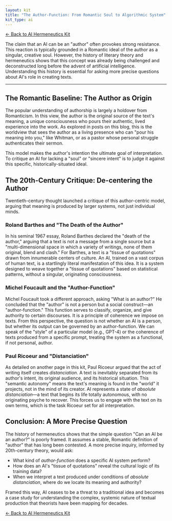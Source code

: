 ```yaml
---
layout: kit
title: "The Author-Function: From Romantic Soul to Algorithmic System"
kit_type: ai
---
```

<div class="top-links">

<a href="{{ '/kits/ai-hermeneutics-kit/' | relative_url }}" class="quickkit-pill">← Back to AI
Hermeneutics Kit</a>

</div>


The claim that an AI can be an "author" often provokes strong
resistance. This reaction is typically grounded in a Romantic ideal of
the author as a singular, creative soul. However, the history of
literary theory and hermeneutics shows that this concept was already
being challenged and deconstructed long before the advent of artificial
intelligence. Understanding this history is essential for asking more
precise questions about AI's role in creating texts.

------------------------------------------------------------------------

<div class="section" markdown="1">

## The Romantic Baseline: The Author as Origin

The popular understanding of authorship is largely a holdover from
Romanticism. In this view, the author is the original source of the
text's meaning, a unique consciousness who pours their authentic, lived
experience into the work. As explored in posts on this blog, this is the
worldview that sees the author as a living presence who can "pour his
meaning into you," like Whitman, or as a pastor whose personal struggle
authenticates their sermon.

This model makes the author's intention the ultimate goal of
interpretation. To critique an AI for lacking a "soul" or "sincere
intent" is to judge it against this specific, historically-situated
ideal.

</div>

<div class="section" markdown="1">

## The 20th-Century Critique: De-centering the Author

Twentieth-century thought launched a critique of this author-centric
model, arguing that meaning is produced by larger systems, not just
individual minds.

### Roland Barthes and "The Death of the Author"

In his seminal 1967 essay, Roland Barthes declared the "death of the
author," arguing that a text is not a message from a single source but a
"multi-dimensional space in which a variety of writings, none of them
original, blend and clash." For Barthes, a text is a "tissue of
quotations" drawn from innumerable centers of culture. An AI, trained on
a vast corpus of human text, is a startlingly literal manifestation of
this idea. It is a system designed to weave together a "tissue of
quotations" based on statistical patterns, without a singular,
originating consciousness.

### Michel Foucault and the "Author-Function"

Michel Foucault took a different approach, asking "What is an author?"
He concluded that the "author" is not a person but a social construct—an
"author-function." This function serves to classify, organize, and give
authority to certain discourses. It is a principle of coherence we
impose on texts. From this perspective, the question is not whether an
AI is a person, but whether its output can be governed by an
author-function. We can speak of the "style" of a particular model
(e.g., GPT-4) or the coherence of texts produced from a specific prompt,
treating the system as a functional, if not personal, author.

### Paul Ricoeur and "Distanciation"

As detailed on another page in this kit, Paul Ricoeur argued that the
act of writing itself creates *distanciation*. A text is inevitably
separated from its author's intent, its original audience, and its
historical situation. This "semantic autonomy" means the text's meaning
is found in the "world" it projects, not in the mind of its creator. AI
represents a state of *absolute distanciation*—a text that begins its
life totally autonomous, with no originating psyche to recover. This
forces us to engage with the text on its own terms, which is the task
Ricoeur set for all interpretation.

</div>

<div class="section" markdown="1">

## Conclusion: A More Precise Question

The history of hermeneutics shows that the simple question "Can an AI be
an author?" is poorly framed. It assumes a stable, Romantic definition
of "author" that has long been contested. A more precise inquiry,
informed by 20th-century theory, would ask:

- What kind of *author-function* does a specific AI system perform?
- How does an AI's "tissue of quotations" reveal the cultural logic of
  its training data?
- When we interpret a text produced under conditions of *absolute
  distanciation*, where do we locate its meaning and authority?

Framed this way, AI ceases to be a threat to a traditional idea and
becomes a case study for understanding the complex, systemic nature of
textual production that theorists have been mapping for decades.

</div>

<div class="bottom-links">

<a href="{{ '/kits/ai-hermeneutics-kit/' | relative_url }}" class="quickkit-pill">← Back to AI
Hermeneutics Kit</a>

</div>
